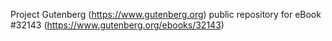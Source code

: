 Project Gutenberg (https://www.gutenberg.org) public repository for eBook #32143 (https://www.gutenberg.org/ebooks/32143)
